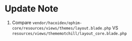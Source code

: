 # Update Note

1. Compare `vendor/hacoidev/ophim-core/resources/views/themes/layout.blade.php` VS `resources/views/thememotchill/layout_core.blade.php`

